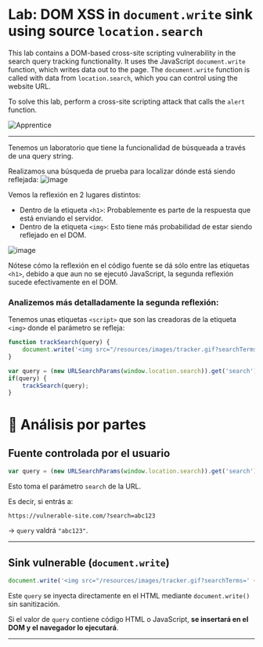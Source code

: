# Lab: DOM XSS in `document.write` sink using source `location.search`

This lab contains a DOM-based cross-site scripting vulnerability in the search query tracking functionality. It uses the JavaScript `document.write` function, which writes data out to the page. The `document.write` function is called with data from `location.search`, which you can control using the website URL.

To solve this lab, perform a cross-site scripting attack that calls the `alert` function.  


![Apprentice](https://img.shields.io/badge/Aprentice-%2300a86b?style=for-the-badge&logo=portainer&logoColor=white)


---

Tenemos un laboratorio que tiene la funcionalidad de búsqueada a través de una query string.

Realizamos una búsqueda de prueba para localizar dónde está siendo reflejada:
![image](https://github.com/user-attachments/assets/5bf2b581-28fb-4085-b442-5ecd54d99164)

Vemos la reflexión en 2 lugares distintos:
- Dentro de la etiqueta `<h1>`: Probablemente es parte de la respuesta que está enviando el servidor.
- Dentro de la etiqueta `<img>`: Esto tiene más probabilidad de estar siendo reflejado en el DOM.

![image](https://github.com/user-attachments/assets/1b4e2c5e-38b7-4fe6-8968-d4df4815302f)

Nótese cómo la reflexión en el código fuente se dá sólo entre las etiquetas `<h1>`, debido a que aun no se ejecutó JavaScript, la segunda reflexión sucede efectivamente en el DOM.


### Analizemos más detalladamente la segunda reflexión:

Tenemos unas etiquetas `<script>` que son las creadoras de la etiqueta `<img>` donde el parámetro se refleja:
```js
function trackSearch(query) {
    document.write('<img src="/resources/images/tracker.gif?searchTerms=' + query + '">');
}

var query = (new URLSearchParams(window.location.search)).get('search');
if(query) {
    trackSearch(query);
}
```
# 🧠 Análisis por partes

## Fuente controlada por el usuario

```javascript
var query = (new URLSearchParams(window.location.search)).get('search');
```

Esto toma el parámetro `search` de la URL.

Es decir, si entrás a:

```
https://vulnerable-site.com/?search=abc123
```

→ `query` valdrá `"abc123"`.

---

## Sink vulnerable (`document.write`)

```javascript
document.write('<img src="/resources/images/tracker.gif?searchTerms=' + query + '">');
```

Este `query` se inyecta directamente en el HTML mediante `document.write()` sin sanitización.

Si el valor de `query` contiene código HTML o JavaScript, **se insertará en el DOM y el navegador lo ejecutará**.

---







